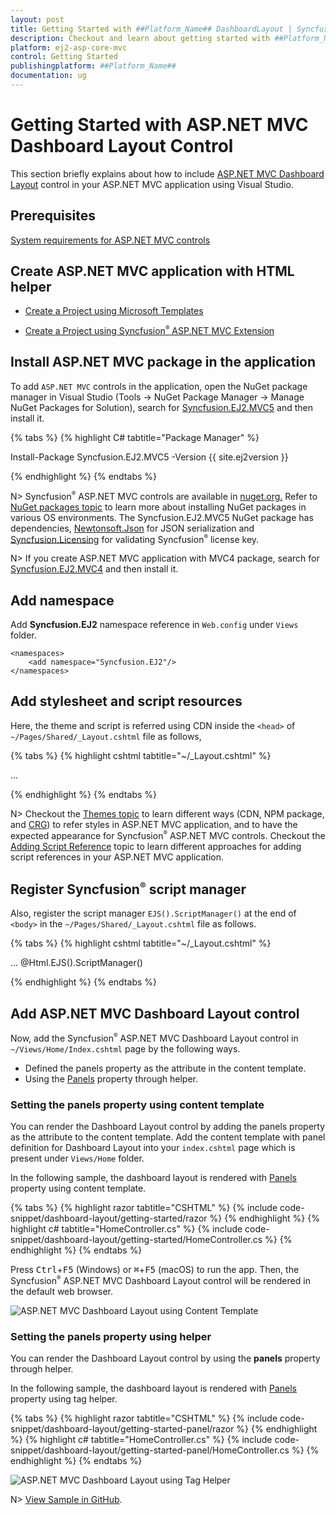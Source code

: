 ```yaml
---
layout: post
title: Getting Started with ##Platform_Name## DashboardLayout | Syncfusion
description: Checkout and learn about getting started with ##Platform_Name## DashboardLayout control of Syncfusion Essential JS 2 and more details.
platform: ej2-asp-core-mvc
control: Getting Started
publishingplatform: ##Platform_Name##
documentation: ug
---
```



# Getting Started with ASP.NET MVC Dashboard Layout Control

This section briefly explains about how to include [ASP.NET MVC Dashboard Layout](https://www.syncfusion.com/aspnet-mvc-ui-controls/dashboard-layout) control in your ASP.NET MVC application using Visual Studio.

## Prerequisites

[System requirements for ASP.NET MVC controls](https://ej2.syncfusion.com/aspnetmvc/documentation/system-requirements)

## Create ASP.NET MVC application with HTML helper

* [Create a Project using Microsoft Templates](https://learn.microsoft.com/en-us/aspnet/mvc/overview/getting-started/introduction/getting-started#create-your-first-app)

* [Create a Project using Syncfusion<sup style="font-size:70%">&reg;</sup> ASP.NET MVC Extension](https://ej2.syncfusion.com/aspnetmvc/documentation/getting-started/project-template)

## Install ASP.NET MVC package in the application

To add `ASP.NET MVC` controls in the application, open the NuGet package manager in Visual Studio (Tools → NuGet Package Manager → Manage NuGet Packages for Solution), search for [Syncfusion.EJ2.MVC5](https://www.nuget.org/packages/Syncfusion.EJ2.MVC5) and then install it.

{% tabs %}
{% highlight C# tabtitle="Package Manager" %}

Install-Package Syncfusion.EJ2.MVC5 -Version {{ site.ej2version }}

{% endhighlight %}
{% endtabs %}

N> Syncfusion<sup style="font-size:70%">&reg;</sup> ASP.NET MVC controls are available in [nuget.org.](https://www.nuget.org/packages?q=syncfusion.EJ2) Refer to [NuGet packages topic](https://ej2.syncfusion.com/aspnetmvc/documentation/nuget-packages) to learn more about installing NuGet packages in various OS environments. The Syncfusion.EJ2.MVC5 NuGet package has dependencies, [Newtonsoft.Json](https://www.nuget.org/packages/Newtonsoft.Json/) for JSON serialization and [Syncfusion.Licensing](https://www.nuget.org/packages/Syncfusion.Licensing/) for validating Syncfusion<sup style="font-size:70%">&reg;</sup> license key.

N> If you create ASP.NET MVC application with MVC4 package, search for [Syncfusion.EJ2.MVC4](https://www.nuget.org/packages/Syncfusion.EJ2.MVC4) and then install it.

## Add namespace

Add **Syncfusion.EJ2** namespace reference in `Web.config` under `Views` folder.

```
<namespaces>
    <add namespace="Syncfusion.EJ2"/>
</namespaces>
```

## Add stylesheet and script resources

Here, the theme and script is referred using CDN inside the `<head>` of `~/Pages/Shared/_Layout.cshtml` file as follows,

{% tabs %}
{% highlight cshtml tabtitle="~/_Layout.cshtml" %}

<head>
    ...
    <!-- Syncfusion ASP.NET MVC controls styles -->
    <link rel="stylesheet" href="https://cdn.syncfusion.com/ej2/{{ site.ej2version }}/fluent.css" />
    <!-- Syncfusion ASP.NET MVC controls scripts -->
    <script src="https://cdn.syncfusion.com/ej2/{{ site.ej2version }}/dist/ej2.min.js"></script>
</head>

{% endhighlight %}
{% endtabs %}

N> Checkout the [Themes topic](https://ej2.syncfusion.com/aspnetmvc/documentation/appearance/theme) to learn different ways (CDN, NPM package, and [CRG](https://ej2.syncfusion.com/aspnetmvc/documentation/common/custom-resource-generator)) to refer styles in ASP.NET MVC application, and to have the expected appearance for Syncfusion<sup style="font-size:70%">&reg;</sup> ASP.NET MVC controls. Checkout the [Adding Script Reference](https://ej2.syncfusion.com/aspnetmvc/documentation/common/adding-script-references) topic to learn different approaches for adding script references in your ASP.NET MVC application.

## Register Syncfusion<sup style="font-size:70%">&reg;</sup> script manager

Also, register the script manager `EJS().ScriptManager()` at the end of `<body>` in the `~/Pages/Shared/_Layout.cshtml` file as follows.

{% tabs %}
{% highlight cshtml tabtitle="~/_Layout.cshtml" %}

<body>
...
    <!-- Syncfusion ASP.NET MVC Script Manager -->
    @Html.EJS().ScriptManager()
</body>

{% endhighlight %}
{% endtabs %}

## Add ASP.NET MVC Dashboard Layout control

Now, add the Syncfusion<sup style="font-size:70%">&reg;</sup> ASP.NET MVC Dashboard Layout control in `~/Views/Home/Index.cshtml` page by the following ways.

* Defined the panels property as the attribute in the content template.
* Using the [Panels](https://help.syncfusion.com/cr/aspnetmvc-js2/Syncfusion.EJ2.Layouts.DashboardLayout.html#Syncfusion_EJ2_Layouts_DashboardLayout_Panels) property through helper.

### Setting the panels property using content template

You can render the Dashboard Layout control by adding the panels property as the attribute to the content template. Add the content template with panel definition for Dashboard Layout into your `index.cshtml` page which is present under `Views/Home` folder.

In the following sample, the dashboard layout is rendered with [Panels](https://help.syncfusion.com/cr/aspnetmvc-js2/Syncfusion.EJ2.Layouts.DashboardLayout.html#Syncfusion_EJ2_Layouts_DashboardLayout_Panels) property using content template.

{% tabs %}
{% highlight razor tabtitle="CSHTML" %}
{% include code-snippet/dashboard-layout/getting-started/razor %}
{% endhighlight %}
{% highlight c# tabtitle="HomeController.cs" %}
{% include code-snippet/dashboard-layout/getting-started/HomeController.cs %}
{% endhighlight %}
{% endtabs %}

Press <kbd>Ctrl</kbd>+<kbd>F5</kbd> (Windows) or <kbd>⌘</kbd>+<kbd>F5</kbd> (macOS) to run the app. Then, the Syncfusion<sup style="font-size:70%">&reg;</sup> ASP.NET MVC Dashboard Layout control will be rendered in the default web browser.

![ASP.NET MVC Dashboard Layout using Content Template](images/content_template.png)

### Setting the panels property using helper

You can render the Dashboard Layout control by using the **panels** property through helper.

In the following sample, the dashboard layout is rendered with [Panels](https://help.syncfusion.com/cr/aspnetmvc-js2/Syncfusion.EJ2.Layouts.DashboardLayout.html#Syncfusion_EJ2_Layouts_DashboardLayout_Panels) property using tag helper.

{% tabs %}
{% highlight razor tabtitle="CSHTML" %}
{% include code-snippet/dashboard-layout/getting-started-panel/razor %}
{% endhighlight %}
{% highlight c# tabtitle="HomeController.cs" %}
{% include code-snippet/dashboard-layout/getting-started-panel/HomeController.cs %}
{% endhighlight %}
{% endtabs %}

![ASP.NET MVC Dashboard Layout using Tag Helper](images/tag_helper.png)

N> [View Sample in GitHub](https://github.com/SyncfusionExamples/ASP-NET-MVC-Getting-Started-Examples/tree/main/DashboardLayout/ASP.NET%20MVC%20Razor%20Examples).